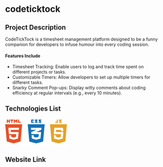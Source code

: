 # codeticktock
## Project Description
CodeTickTock is a timesheet management platform designed to be a funny companion for developers to infuse humour into every coding session.
#### Features Include
- Timesheet Tracking:
Enable users to log and track time spent on different projects or tasks.
- Customizable Timers:
Allow developers to set up multiple timers for different tasks.
- Snarky Comment Pop-ups:
Display witty comments about coding efficiency at regular intervals (e.g., every 10 minutes).
## Technologies List
<img src="htmlcssjs.png" alt="HTML, CSS, JavaScript" width="200"/>

## Website Link

